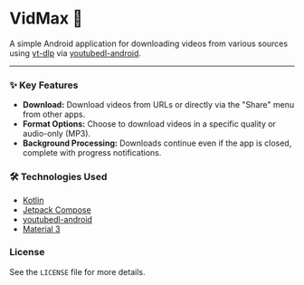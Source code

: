 # VidMax 🚀

A simple Android application for downloading videos from various sources using [yt-dlp](https://github.com/yt-dlp/yt-dlp) via [youtubedl-android](https://github.com/yausername/youtubedl-android).

---

### ✨ Key Features

* **Download:** Download videos from URLs or directly via the "Share" menu from other apps.
* **Format Options:** Choose to download videos in a specific quality or audio-only (MP3).
* **Background Processing:** Downloads continue even if the app is closed, complete with progress notifications.

### 🛠️ Technologies Used

* [Kotlin](https://kotlinlang.org/)
* [Jetpack Compose](https://developer.android.com/jetpack/compose)
* [youtubedl-android](https://github.com/yausername/youtubedl-android)
* [Material 3](https://m3.material.io/)

### License

See the `LICENSE` file for more details.
